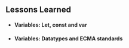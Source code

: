 
## Lessons Learned



- #### Variables: Let, const and var
- #### Variables: Datatypes and ECMA standards